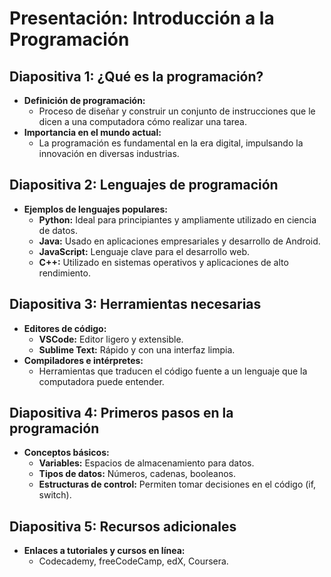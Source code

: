 # Presentación: Introducción a la Programación

## Diapositiva 1: ¿Qué es la programación?
- **Definición de programación:**
  - Proceso de diseñar y construir un conjunto de instrucciones que le dicen a una computadora cómo realizar una tarea.
- **Importancia en el mundo actual:**
  - La programación es fundamental en la era digital, impulsando la innovación en diversas industrias.

## Diapositiva 2: Lenguajes de programación
- **Ejemplos de lenguajes populares:**
  - **Python:** Ideal para principiantes y ampliamente utilizado en ciencia de datos.
  - **Java:** Usado en aplicaciones empresariales y desarrollo de Android.
  - **JavaScript:** Lenguaje clave para el desarrollo web.
  - **C++:** Utilizado en sistemas operativos y aplicaciones de alto rendimiento.

## Diapositiva 3: Herramientas necesarias
- **Editores de código:**
  - **VSCode:** Editor ligero y extensible.
  - **Sublime Text:** Rápido y con una interfaz limpia.
- **Compiladores e intérpretes:**
  - Herramientas que traducen el código fuente a un lenguaje que la computadora puede entender.

## Diapositiva 4: Primeros pasos en la programación
- **Conceptos básicos:**
  - **Variables:** Espacios de almacenamiento para datos.
  - **Tipos de datos:** Números, cadenas, booleanos.
  - **Estructuras de control:** Permiten tomar decisiones en el código (if, switch).

## Diapositiva 5: Recursos adicionales
- **Enlaces a tutoriales y cursos en línea:**
  - Codecademy, freeCodeCamp, edX, Coursera. 